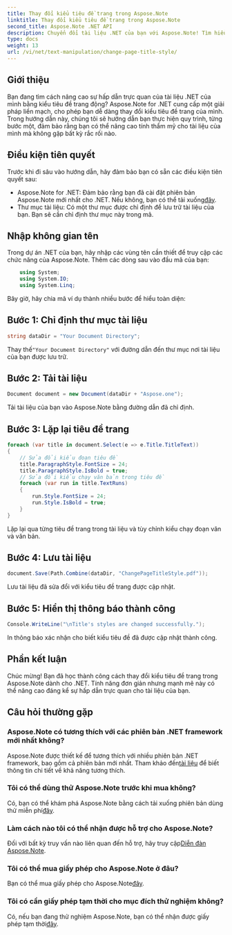 ```yaml
---
title: Thay đổi kiểu tiêu đề trang trong Aspose.Note
linktitle: Thay đổi kiểu tiêu đề trang trong Aspose.Note
second_title: Aspose.Note .NET API
description: Chuyển đổi tài liệu .NET của bạn với Aspose.Note! Tìm hiểu cách thay đổi kiểu tiêu đề trang một cách dễ dàng. Nâng cao tính thẩm mỹ chỉ trong vài bước đơn giản.
type: docs
weight: 13
url: /vi/net/text-manipulation/change-page-title-style/
---
```

## Giới thiệu
Bạn đang tìm cách nâng cao sự hấp dẫn trực quan của tài liệu .NET của mình bằng kiểu tiêu đề trang động? Aspose.Note for .NET cung cấp một giải pháp liền mạch, cho phép bạn dễ dàng thay đổi kiểu tiêu đề trang của mình. Trong hướng dẫn này, chúng tôi sẽ hướng dẫn bạn thực hiện quy trình, từng bước một, đảm bảo rằng bạn có thể nâng cao tính thẩm mỹ cho tài liệu của mình mà không gặp bất kỳ rắc rối nào.
## Điều kiện tiên quyết
Trước khi đi sâu vào hướng dẫn, hãy đảm bảo bạn có sẵn các điều kiện tiên quyết sau:
-  Aspose.Note for .NET: Đảm bảo rằng bạn đã cài đặt phiên bản Aspose.Note mới nhất cho .NET. Nếu không, bạn có thể tải xuống[đây](https://releases.aspose.com/note/net/).
- Thư mục tài liệu: Có một thư mục được chỉ định để lưu trữ tài liệu của bạn. Bạn sẽ cần chỉ định thư mục này trong mã.
## Nhập không gian tên
Trong dự án .NET của bạn, hãy nhập các vùng tên cần thiết để truy cập các chức năng của Aspose.Note. Thêm các dòng sau vào đầu mã của bạn:
```csharp
    using System;
    using System.IO;
    using System.Linq;
```
Bây giờ, hãy chia mã ví dụ thành nhiều bước để hiểu toàn diện:
## Bước 1: Chỉ định thư mục tài liệu
```csharp
string dataDir = "Your Document Directory";
```
 Thay thế`"Your Document Directory"` với đường dẫn đến thư mục nơi tài liệu của bạn được lưu trữ.
## Bước 2: Tải tài liệu
```csharp
Document document = new Document(dataDir + "Aspose.one");
```
Tải tài liệu của bạn vào Aspose.Note bằng đường dẫn đã chỉ định.
## Bước 3: Lặp lại tiêu đề trang
```csharp
foreach (var title in document.Select(e => e.Title.TitleText))
{
    // Sửa đổi kiểu đoạn tiêu đề
    title.ParagraphStyle.FontSize = 24;
    title.ParagraphStyle.IsBold = true;
    // Sửa đổi kiểu chạy văn bản trong tiêu đề
    foreach (var run in title.TextRuns)
    {
        run.Style.FontSize = 24;
        run.Style.IsBold = true;
    }
}
```
Lặp lại qua từng tiêu đề trang trong tài liệu và tùy chỉnh kiểu chạy đoạn văn và văn bản.
## Bước 4: Lưu tài liệu
```csharp
document.Save(Path.Combine(dataDir, "ChangePageTitleStyle.pdf"));
```
Lưu tài liệu đã sửa đổi với kiểu tiêu đề trang được cập nhật.
## Bước 5: Hiển thị thông báo thành công
```csharp
Console.WriteLine("\nTitle's styles are changed successfully.");
```
In thông báo xác nhận cho biết kiểu tiêu đề đã được cập nhật thành công.
## Phần kết luận
Chúc mừng! Bạn đã học thành công cách thay đổi kiểu tiêu đề trang trong Aspose.Note dành cho .NET. Tính năng đơn giản nhưng mạnh mẽ này có thể nâng cao đáng kể sự hấp dẫn trực quan cho tài liệu của bạn.
## Câu hỏi thường gặp
### Aspose.Note có tương thích với các phiên bản .NET framework mới nhất không?
Aspose.Note được thiết kế để tương thích với nhiều phiên bản .NET framework, bao gồm cả phiên bản mới nhất. Tham khảo đến[tài liệu](https://reference.aspose.com/note/net/) để biết thông tin chi tiết về khả năng tương thích.
### Tôi có thể dùng thử Aspose.Note trước khi mua không?
 Có, bạn có thể khám phá Aspose.Note bằng cách tải xuống phiên bản dùng thử miễn phí[đây](https://releases.aspose.com/).
### Làm cách nào tôi có thể nhận được hỗ trợ cho Aspose.Note?
 Đối với bất kỳ truy vấn nào liên quan đến hỗ trợ, hãy truy cập[Diễn đàn Aspose.Note](https://forum.aspose.com/c/note/28).
### Tôi có thể mua giấy phép cho Aspose.Note ở đâu?
 Bạn có thể mua giấy phép cho Aspose.Note[đây](https://purchase.aspose.com/buy).
### Tôi có cần giấy phép tạm thời cho mục đích thử nghiệm không?
 Có, nếu bạn đang thử nghiệm Aspose.Note, bạn có thể nhận được giấy phép tạm thời[đây](https://purchase.aspose.com/temporary-license/).